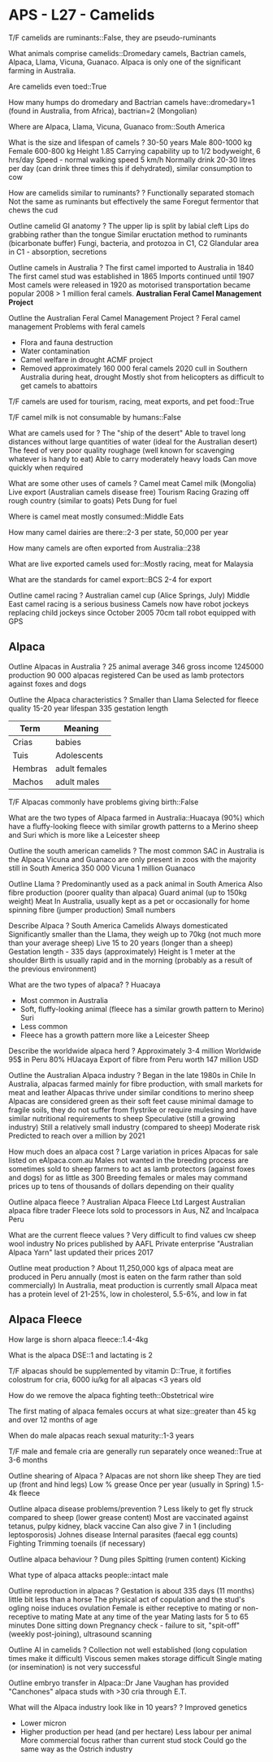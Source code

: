 # APS - L27 - Camelids

T/F camelids are ruminants::False, they are pseudo-ruminants

What animals comprise camelids::Dromedary camels, Bactrian camels, Alpaca, Llama, Vicuna, Guanaco. Alpaca is only one of the significant farming in Australia.

Are camelids even toed::True

How many humps do dromedary and Bactrian camels have::dromedary=1 (found in Australia, from Africa), bactrian=2 (Mongolian)

Where are Alpaca, Llama, Vicuna, Guanaco from::South America

What is the size and lifespan of camels
?
30-50 years
Male 800-1000 kg
Female 600-800 kg
Height 1.85
Carrying capability up to 1/2 bodyweight, 6 hrs/day
Speed - normal walking speed 5 km/h
Normally drink 20-30 litres per day (can drink three times this if dehydrated), similar consumption to cow

How are camelids similar to ruminants?
?
Functionally separated stomach
Not the same as ruminants but effectively the same
Foregut fermentor that chews the cud

Outline camelid GI anatomy
?
The upper lip is split by labial cleft
Lips do grabbing rather than the tongue
Similar eructation method to ruminants (bicarbonate buffer)
Fungi, bacteria, and protozoa in C1, C2
Glandular area in C1 - absorption, secretions

Outline camels in Australia
?
The first camel imported to Australia in 1840
The first camel stud was established in 1865
Imports continued until 1907
Most camels were released in 1920 as motorised transportation became popular
2008 > 1 million feral camels. **Australian Feral Camel Management Project**

Outline the Australian Feral Camel Management Project
?
Feral camel management
Problems with feral camels
- Flora and fauna destruction
- Water contamination
- Camel welfare in drought
ACMF project
- Removed approximately 160 000 feral camels
2020 cull in Southern Australia during heat, drought
Mostly shot from helicopters as difficult to get camels to abattoirs

T/F camels are used for tourism, racing, meat exports, and pet food::True

T/F camel milk is not consumable by humans::False

What are camels used for
?
The "ship of the desert"
Able to travel long distances without large quantities of water (ideal for the Australian desert)
The feed of very poor quality roughage (well known for scavenging whatever is handy to eat)
Able to carry moderately heavy loads
Can move quickly when required

What are some other uses of camels
?
Camel meat
Camel milk (Mongolia)
Live export (Australian camels disease free)
Tourism
Racing
Grazing off rough country (similar to goats)
Pets
Dung for fuel

Where is camel meat mostly consumed::Middle Eats

How many camel dairies are there::2-3 per state, 50,000 per year

How many camels are often exported from Australia::238

What are live exported camels used for::Mostly racing, meat for Malaysia

What are the standards for camel export::BCS 2-4 for export

Outline camel racing
?
Australian camel cup (Alice Springs, July)
Middle East camel racing is a serious business
Camels now have robot jockeys replacing child jockeys since October 2005
70cm tall robot equipped with GPS

## Alpaca

Outline Alpacas in Australia
?
25 animal average
346 gross income
1245000 production
90 000 alpacas registered
Can be used as lamb protectors against foxes and dogs

Outline the Alpaca characteristics
?
Smaller than Llama
Selected for fleece quality
15-20 year lifespan
335 gestation length

| Term    | Meaning       |
| ------- | ------------- |
| Crias   | babies        |
| Tuis    | Adolescents   |
| Hembras | adult females |
| Machos  | adult males   |

T/F Alpacas commonly have problems giving birth::False

What are the two types of Alpaca farmed in Australia::Huacaya (90%) which have a fluffy-looking fleece with similar growth patterns to a Merino sheep and Suri which is more like a Leicester sheep

Outline the south american camelids
?
The most common SAC in Australia is the Alpaca
Vicuna and Guanaco are only present in zoos with the majority still in South America
350 000 Vicuna
1 million Guanaco

Outline Llama
?
Predominantly used as a pack animal in South America
Also fibre production (poorer quality than alpaca)
Guard animal (up to 150kg weight)
Meat
In Australia, usually kept as a pet or occasionally for home spinning fibre (jumper production)
Small numbers

Describe Alpaca
?
South America Camelids
Always domesticated
Significantly smaller than the Llama, they weigh up to 70kg (not much more than your average sheep)
Live 15 to 20 years (longer than a sheep)
Gestation length - 335 days (approximately)
Height is 1 meter at the shoulder
Birth is usually rapid and in the morning (probably as a result of the previous environment)

What are the two types of alpaca?
?
Huacaya
- Most common in Australia
- Soft, fluffy-looking animal (fleece has a similar growth pattern to Merino)
Suri
- Less common
- Fleece has a growth pattern more like a Leicester Sheep

Describe the worldwide alpaca herd
?
Approximately 3-4 million Worldwide
95$ in Peru
80% HUacaya
Export of fibre from Peru worth 147 million USD

Outline the Australian Alpaca industry
?
Began in the late 1980s in Chile
In Australia, alpacas farmed mainly for fibre production, with small markets for meat and leather
Alpacas thrive under similar conditions to merino sheep
Alpacas are considered green as their soft feet cause minimal damage to fragile soils, they do not suffer from flystrike or require mulesing and have similar nutritional requirements to sheep
Speculative (still a growing industry)
Still a relatively small industry (compared to sheep)
Moderate risk
Predicted to reach over a million by 2021

How much does an alpaca cost
?
Large variation in prices
Alpacas for sale listed on eAlpaca.com.au
Males not wanted in the breeding process are sometimes sold to sheep farmers to act as lamb protectors (against foxes and dogs) for as little as 300
Breeding females or males may command prices up to tens of thousands of dollars depending on their quality

Outline alpaca fleece
?
Australian Alpaca Fleece Ltd
Largest Australian alpaca fibre trader
Fleece lots sold to processors in Aus, NZ and Incalpaca Peru

What are the current fleece values
?
Very difficult to find values cw sheep wool industry
No prices published by AAFL
Private enterprise "Australian Alpaca Yarn" last updated their prices 2017

Outline meat production
?
About 11,250,000 kgs of alpaca meat are produced in Peru annually (most is eaten on the farm rather than sold commercially)
In Australia, meat production is currently small
Alpaca meat has a protein level of 21-25%, low in cholesterol, 5.5-6%, and low in fat

## Alpaca Fleece

How large is shorn alpaca fleece::1.4-4kg

What is the alpaca DSE::1 and lactating is 2

T/F alpacas should be supplemented by vitamin D::True, it fortifies colostrum for cria, 6000 iu/kg for all alpacas <3 years old

How do we remove the alpaca fighting teeth::Obstetrical wire

The first mating of alpaca females occurs at what size::greater than 45 kg and over 12 months of age

When do male alpacas reach sexual maturity::1-3 years

T/F male and female cria are generally run separately once weaned::True at 3-6 months

Outline shearing of Alpaca
?
Alpacas are not shorn like sheep
They are tied up (front and hind legs)
Low % grease
Once per year (usually in Spring)
1.5-4k fleece

Outline alpaca disease problems/prevention
?
Less likely to get fly struck compared to sheep (lower grease content)
Most are vaccinated against tetanus, pulpy kidney, black vaccine
Can also give 7 in 1 (including leptosporosis)
Johnes disease
Internal parasites (faecal egg counts)
Fighting
Trimming toenails (if necessary)

Outline alpaca behaviour
?
Dung piles
Spitting (rumen content)
Kicking

What type of alpaca attacks people::intact male

Outline reproduction in alpacas
?
Gestation is about 335 days (11 months) little bit less than a horse
The physical act of copulation and the stud's ogling noise induces ovulation
Female is either receptive to mating or non-receptive to mating
Mate at any time of the year
Mating lasts for 5 to 65 minutes
Done sitting down
Pregnancy check - failure to sit, "spit-off" (weekly post-joining), ultrasound scanning

Outline AI in camelids
?
Collection not well established (long copulation times make it difficult)
Viscous semen makes storage difficult
Single mating (or insemination) is not very successful

Outline embryo transfer in Alpaca::Dr Jane Vaughan has provided "Canchones" alpaca studs with >30 cria through E.T.

What will the Alpaca industry look like in 10 years?
?
Improved genetics
- Lower micron
- Higher production per head (and per hectare)
Less labour per animal
More commercial focus rather than current stud stock
Could go the same way as the Ostrich industry


